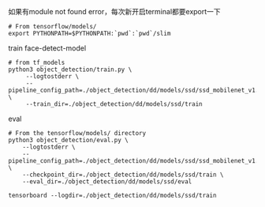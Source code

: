 
如果有module not found error，每次新开启terminal都要export一下
```
# From tensorflow/models/
export PYTHONPATH=$PYTHONPATH:`pwd`:`pwd`/slim
```


train face-detect-model
```
# from tf_models
python3 object_detection/train.py \
     --logtostderr \
     --pipeline_config_path=./object_detection/dd/models/ssd/ssd_mobilenet_v1.config \
     --train_dir=./object_detection/dd/models/ssd/train
```

eval
```
# From the tensorflow/models/ directory
python3 object_detection/eval.py \
    --logtostderr \
    --pipeline_config_path=./object_detection/dd/models/ssd/ssd_mobilenet_v1.config \
    --checkpoint_dir=./object_detection/dd/models/ssd/train \
    --eval_dir=./object_detection/dd/models/ssd/eval
```

```
tensorboard --logdir=./object_detection/dd/models/ssd/train
```